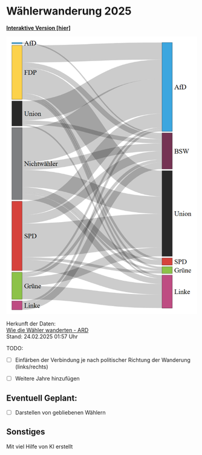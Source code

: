 # Wählerwanderung 2025


[**Interaktive Version [hier]**](https://davidbeh.github.io/politikdiagramme/)

![Schlangendiagramm der Wanderung](wandel.png)


Herkunft der Daten:\
[Wie die Wähler wanderten - ARD](https://www.tagesschau.de/wahl/archiv/2025-02-23-BT-DE/analyse-wanderung.shtml)\
Stand: 24.02.2025 01:57 Uhr

TODO:

- [ ] Einfärben der Verbindung je nach politischer Richtung der Wanderung (links/rechts)
- [ ] Weitere Jahre hinzufügen


## Eventuell Geplant:

- [ ] Darstellen von gebliebenen Wählern

## Sonstiges

Mit viel Hilfe von KI erstellt